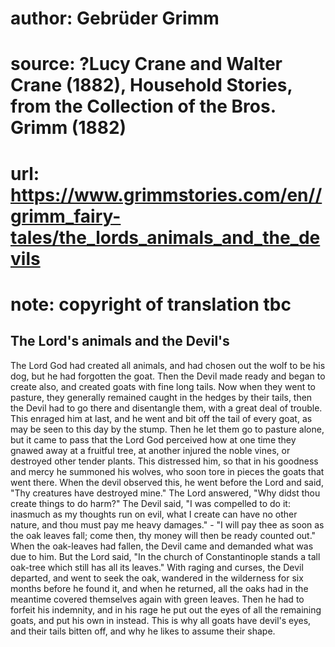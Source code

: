 # author: Gebrüder Grimm
# source: ?Lucy Crane and Walter Crane (1882), Household Stories, from the Collection of the Bros. Grimm (1882)
# url: https://www.grimmstories.com/en//grimm_fairy-tales/the_lords_animals_and_the_devils
# note: copyright of translation tbc

## The Lord's animals and the Devil's 

The Lord God had created all animals, and had chosen out the wolf to be
his dog, but he had forgotten the goat. Then the Devil made ready and
began to create also, and created goats with fine long tails. Now when
they went to pasture, they generally remained caught in the hedges by
their tails, then the Devil had to go there and disentangle them, with a
great deal of trouble. This enraged him at last, and he went and bit off
the tail of every goat, as may be seen to this day by the stump. Then he
let them go to pasture alone, but it came to pass that the Lord God
perceived how at one time they gnawed away at a fruitful tree, at
another injured the noble vines, or destroyed other tender plants. This
distressed him, so that in his goodness and mercy he summoned his
wolves, who soon tore in pieces the goats that went there. When the
devil observed this, he went before the Lord and said, "Thy creatures
have destroyed mine." The Lord answered, "Why didst thou create things
to do harm?" The Devil said, "I was compelled to do it: inasmuch as my
thoughts run on evil, what I create can have no other nature, and thou
must pay me heavy damages." - "I will pay thee as soon as the oak
leaves fall; come then, thy money will then be ready counted out." When
the oak-leaves had fallen, the Devil came and demanded what was due to
him. But the Lord said, "In the church of Constantinople stands a tall
oak-tree which still has all its leaves." With raging and curses, the
Devil departed, and went to seek the oak, wandered in the wilderness for
six months before he found it, and when he returned, all the oaks had in
the meantime covered themselves again with green leaves. Then he had to
forfeit his indemnity, and in his rage he put out the eyes of all the
remaining goats, and put his own in instead.
This is why all goats have devil's eyes, and their tails bitten off,
and why he likes to assume their shape.
